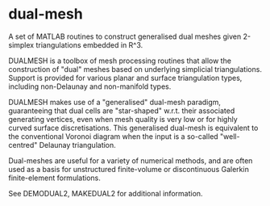 dual-mesh
=========

A set of MATLAB routines to construct generalised dual meshes given 2-simplex triangulations embedded in R^3.

DUALMESH is a toolbox of mesh processing routines that allow the construction of "dual" meshes based on underlying simplicial triangulations. Support is provided for various planar and surface triangulation types, including non-Delaunay and non-manifold types.

DUALMESH makes use of a "generalised" dual-mesh paradigm, guaranteeing that dual cells are "star-shaped" w.r.t. their associated generating vertices, even when mesh quality is very low or for highly curved surface discretisations. This generalised dual-mesh is equivalent to the conventional Voronoi diagram when the input is a so-called "well-centred" Delaunay triangulation.

Dual-meshes are useful for a variety of numerical methods, and are often used as a basis for unstructured finite-volume or discontinuous Galerkin finite-element formulations.

See DEMODUAL2, MAKEDUAL2 for additional information.
